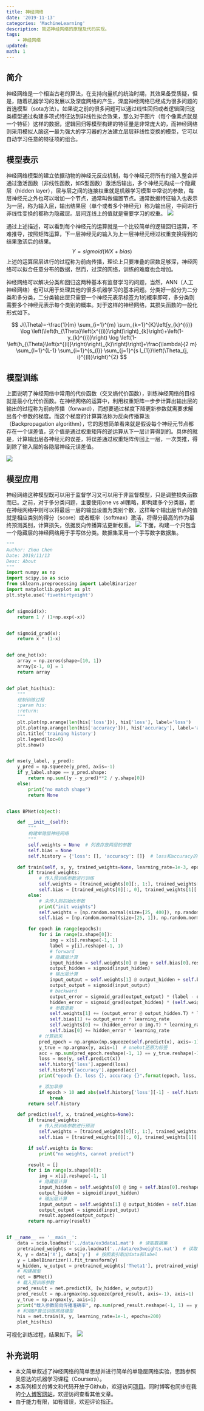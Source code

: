 ```yaml
---
title: 神经网络
date: '2019-11-13'
categories: 'MachineLearning'
description: 简述神经网络的原理及代码实现。
tags: 
    - 神经网络
updated: 
math: 1
---
```



## 简介
神经网络是一个相当古老的算法，在支持向量机的统治时期，其效果备受质疑，但是，随着机器学习的发展以及深度网络的产生，深度神经网络已经成为很多问题的首选模型（sota方法）。如果说之前的很多问题可以通过线性回归或者逻辑回归这类模型通过构建多项式特征达到非线性拟合效果，那么对于图片（每个像素点就是一个特征）这样的数据，逻辑回归等模型构建的特征量是非常庞大的，而神经网络则采用模拟人脑这一最为强大的学习器的方法建立层层非线性变换的模型，它可以自动学习任意的特征项的组合。


## 模型表示
神经网络模型的建立依据动物的神经元反应机制，每个神经元将所有的输入整合并通过激活函数（非线性函数，如S型函数）激活后输出，多个神经元构成一个隐藏层（hidden layer），层与层之间的连接权重就是机器学习模型中常说的参数，每层神经元之外也可以增加一个节点，通常叫做偏置节点。通常数据特征输入也表示为一层，称为输入层，输出结果层（单个或者多个神经元）称为输出层，中间进行非线性变换的都称为隐藏层。层间连线上的值就是需要学习的权重。
![](/asset/2019-11-13/NN.png)

通过上述描述，可以看到每个神经元的运算就是一个比较简单的逻辑回归运算，不难推导，按照矩阵运算，下一层神经元的输入为上一层神经元经过权重变换得到的结果激活后的结果。
$$ Y = sigmoid(WX + bias) $$
上述的运算层层进行的过程称为前向传播，理论上只要堆叠的层数足够深，神经网络可以拟合任意分布的数据，然而，过深的网络，训练的难度也会增加。


神经网络可以解决分类和回归这两种基本有监督学习的问题，当然，ANN（人工神经网络）也可以用于处理其他的很多机器学习的基本问题。分类好一般分为二分类和多分类，二分类输出层只需要一个神经元表示标签为1的概率即可，多分类则需要多个神经元表示每个类别的概率。对于这样的神经网络，其损失函数的一般化形式如下。

$$
J(\Theta)=-\frac{1}{m} \sum_{i=1}^{m} \sum_{k=1}^{K}\left[y_{k}^{(i)} \log \left(\left(h_{\Theta}\left(x^{(i)}\right)\right)_{k}\right)+\left(1-y_{k}^{(i)}\right) \log \left(1-\left(h_{\Theta}\left(x^{(i)}\right)\right)_{k}\right)\right]+\frac{\lambda}{2 m} \sum_{l=1}^{L-1} \sum_{i=1}^{s_{l}} \sum_{j=1}^{s l_{1}}\left(\Theta_{j, i}^{(l)}\right)^{2}
$$


## 模型训练
上面说明了神经网络中常用的代价函数（交叉熵代价函数），训练神经网络的目标就是最小化代价函数。在神经网络的运算中，利用权重矩阵一步步计算出输出层的输出的过程称为前向传播（forward），而想要通过梯度下降更新参数就需要求解出各个参数的梯度。而这个梯度的计算算法称为反向传播算法（Backpropagation algorithm），它的思想简单看来就是假设每个神经元节点都存在一个误差值，这个值是通过权重矩阵的逆运算从下一层计算得到的。具体的就是，计算输出层各神经元的误差，将误差通过权重矩阵传回上一层，一次类推，得到除了输入层的各隐层神经元误差值。

![](/asset/2019-11-13/bp.jpg)


## 模型应用
神经网络这种模型既可以用于监督学习又可以用于非监督模型，只是调整损失函数而已。之前，对于多分类问题，主要使用one vs all策略，即构建多个分类器，而在神经网络中则可以将最后一层的输出设置为类别个数，这样每个输出层节点的值就是相应类别的得分（score）或者概率（softmax）激活，将得分最高的作为最终预测类别，计算损失，依据反向传播算法更新权重。
![](/asset/2019-11-13/multiclass.png)
下面，构建一个只包含一个隐藏层的神经网络用于手写体分类。数据集采用一个手写数字数据集。
```python
"""
Author: Zhou Chen
Date: 2019/11/13
Desc: About
"""
import numpy as np
import scipy.io as scio
from sklearn.preprocessing import LabelBinarizer
import matplotlib.pyplot as plt
plt.style.use('fivethirtyeight')


def sigmoid(x):
    return 1 / (1+np.exp(-x))


def sigmoid_grad(x):
    return x * (1-x)


def one_hot(x):
    array = np.zeros(shape=[10, 1])
    array[x-1, 0] = 1
    return array


def plot_his(his):
    """
    绘制训练过程
    :param his:
    :return:
    """
    plt.plot(np.arange(len(his['loss'])), his['loss'], label='loss')
    plt.plot(np.arange(len(his['accuracy'])), his['accuracy'], label='accuracy')
    plt.title('training history')
    plt.legend(loc=0)
    plt.show()


def mse(y_label, y_pred):
    y_pred = np.squeeze(y_pred, axis=-1)
    if y_label.shape == y_pred.shape:
        return np.sum((y - y_pred)**2 / y.shape[0])
    else:
        print("no match shape")
        return None


class BPNet(object):

    def __init__(self):
        """
        构建单隐层神经网络
        """
        self.weights = None  # 列表存放两层的参数
        self.bias = None
        self.history = {'loss': [], 'accuracy': []}  # loss和accuracy的历史

    def train(self, x, y, trained_weights=None, learning_rate=1e-3, epochs=100):
        if trained_weights:
            # 传入预训练参数进行训练
            self.weights = [trained_weights[0][:, 1:], trained_weights[1][:, 1:]]
            self.bias = [trained_weights[0][:, 0], trained_weights[1][:, 0]]
        else:
            # 未传入则初始化参数
            print("init weights")
            self.weights = [np.random.normal(size=[25, 400]), np.random.normal(size=[10, 25])]
            self.bias = [np.random.normal(size=[25, 1]), np.random.normal(size=[10, 1])]

        for epoch in range(epochs):
            for i in range(x.shape[0]):
                img = x[i].reshape(-1, 1)
                label = y[i].reshape(-1, 1)
                # forward
                # 隐藏层计算
                input_hidden = self.weights[0] @ img + self.bias[0].reshape(-1, 1)   # [25, 400] @ [400, 1] + [25, 1] => [25, 1]
                output_hidden = sigmoid(input_hidden)
                # 输出层计算
                input_output = self.weights[1] @ output_hidden + self.bias[1].reshape(-1, 1)   # [10, 25] @ [25, 1] + [10, 1] => [10, 1]
                output_output = sigmoid(input_output)
                # backward
                output_error = sigmoid_grad(output_output) * (label - output_output)
                hidden_error = sigmoid_grad(output_hidden) * (self.weights[1].T @ output_error)
                # 参数更新
                self.weights[1] += (output_error @ output_hidden.T) * learning_rate
                self.bias[1] += output_error * learning_rate
                self.weights[0] += (hidden_error @ img.T) * learning_rate
                self.bias[0] += hidden_error * learning_rate
            # 计算损失
            pred_epoch = np.argmax(np.squeeze(self.predict(x), axis=-1), axis=1)
            y_true = np.argmax(y, axis=1)  # onehot还原为标签
            acc = np.sum(pred_epoch.reshape(-1, 1) == y_true.reshape(-1, 1)) / y.shape[0]
            loss = mse(y, self.predict(x))
            self.history['loss'].append(loss)
            self.history['accuracy'].append(acc)
            print("epoch {}, loss {}, accuracy {}".format(epoch, loss, acc))

            # 添加早停
            if epoch > 10 and abs(self.history['loss'][-1] - self.history['loss'][-2]) < 1e-5:
                break
        return self.history

    def predict(self, x, trained_weights=None):
        if trained_weights:
            # 传入预训练参数进行预测
            self.weights = [trained_weights[0][:, 1:], trained_weights[1][:, 1:]]
            self.bias = [trained_weights[0][:, 0], trained_weights[1][:, 0]]

        if self.weights is None:
            print("no weights, cannot predict")

        result = []
        for i in range(x.shape[0]):
            img = x[i].reshape(-1, 1)
            # 隐藏层计算
            input_hidden = self.weights[0] @ img + self.bias[0].reshape(-1, 1)  # [25, 400] @ [400, 1] + [25, 1] => [25, 1]
            output_hidden = sigmoid(input_hidden)
            # 输出层计算
            input_output = self.weights[1] @ output_hidden + self.bias[1].reshape(-1, 1)  # [10, 25] @ [25, 1] + [10, 1] => [10, 1]
            output_output = sigmoid(input_output)
            result.append(output_output)
        return np.array(result)


if __name__ == '__main__':
    data = scio.loadmat('../data/ex3data1.mat')  # 读取数据集
    pretrained_weights = scio.loadmat('../data/ex3weights.mat')  # 读取预训练参数
    X, y = data['X'], data['y']  # 按照索引取出data和label
    y = LabelBinarizer().fit_transform(y)
    w_hidden, w_output = pretrained_weights['Theta1'], pretrained_weights['Theta2']
    # 构建模型
    net = BPNet()
    # 载入预训练参数
    pred_result = net.predict(X, [w_hidden, w_output])
    pred_result = np.argmax(np.squeeze(pred_result, axis=-1), axis=1)
    y_true = np.argmax(y, axis=1)
    print("载入参数前向传播准确率", np.sum(pred_result.reshape(-1, 1) == y_true.reshape(-1, 1)) / y.shape[0])
    # 利用BP算法训练网络模型
    his = net.train(X, y, learning_rate=1e-1, epochs=200)
    plot_his(his)

```
可视化训练过程，结果如下。
![](/asset/2019-11-13/his.png)


## 补充说明
- 本文简单叙述了神经网络的简单思想并进行简单的单隐层网络实验，思路参照吴恩达的机器学习课程（Coursera）。
- 本系列相关的博文和代码开放于Github，欢迎访问[项目](https://github.com/luanshiyinyang/ML)。同时博客也同步在我的[个人博客网站](https://luanshiyinyang.github.io)，欢迎访问查看其他文章。
- 由于能力有限，如有错误，欢迎评论指正。